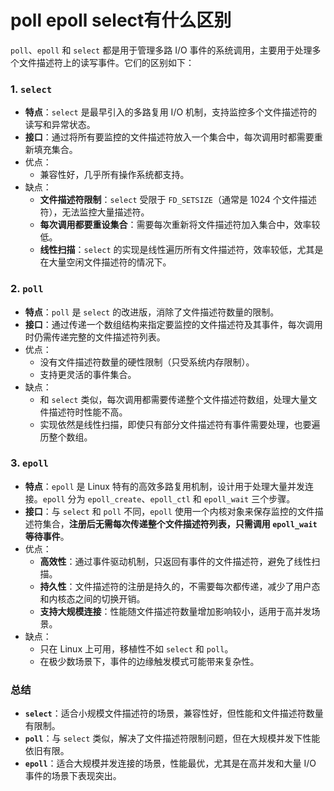 # poll epoll select有什么区别

`poll`、`epoll` 和 `select` 都是用于管理多路 I/O 事件的系统调用，主要用于处理多个文件描述符上的读写事件。它们的区别如下：

### 1. **`select`**

- **特点**：`select` 是最早引入的多路复用 I/O 机制，支持监控多个文件描述符的读写和异常状态。
- **接口**：通过将所有要监控的文件描述符放入一个集合中，每次调用时都需要重新填充集合。
- 优点：
  - 兼容性好，几乎所有操作系统都支持。
- 缺点：
  - **文件描述符限制**：`select` 受限于 `FD_SETSIZE`（通常是 1024 个文件描述符），无法监控大量描述符。
  - **每次调用都要重设集合**：需要每次重新将文件描述符加入集合中，效率较低。
  - **线性扫描**：`select` 的实现是线性遍历所有文件描述符，效率较低，尤其是在大量空闲文件描述符的情况下。

### 2. **`poll`**

- **特点**：`poll` 是 `select` 的改进版，消除了文件描述符数量的限制。
- **接口**：通过传递一个数组结构来指定要监控的文件描述符及其事件，每次调用时仍需传递完整的文件描述符列表。
- 优点：
  - 没有文件描述符数量的硬性限制（只受系统内存限制）。
  - 支持更灵活的事件集合。
- 缺点：
  - 和 `select` 类似，每次调用都需要传递整个文件描述符数组，处理大量文件描述符时性能不高。
  - 实现依然是线性扫描，即使只有部分文件描述符有事件需要处理，也要遍历整个数组。

### 3. **`epoll`**

- **特点**：`epoll` 是 Linux 特有的高效多路复用机制，设计用于处理大量并发连接。`epoll` 分为 `epoll_create`、`epoll_ctl` 和 `epoll_wait` 三个步骤。
- **接口**：与 `select` 和 `poll` 不同，`epoll` 使用一个内核对象来保存监控的文件描述符集合，**注册后无需每次传递整个文件描述符列表，只需调用 `epoll_wait` 等待事件**。
- 优点：
  - **高效性**：通过事件驱动机制，只返回有事件的文件描述符，避免了线性扫描。
  - **持久性**：文件描述符的注册是持久的，不需要每次都传递，减少了用户态和内核态之间的切换开销。
  - **支持大规模连接**：性能随文件描述符数量增加影响较小，适用于高并发场景。
- 缺点：
  - 只在 Linux 上可用，移植性不如 `select` 和 `poll`。
  - 在极少数场景下，事件的边缘触发模式可能带来复杂性。

### 总结

- **`select`**：适合小规模文件描述符的场景，兼容性好，但性能和文件描述符数量有限制。
- **`poll`**：与 `select` 类似，解决了文件描述符限制问题，但在大规模并发下性能依旧有限。
- **`epoll`**：适合大规模并发连接的场景，性能最优，尤其是在高并发和大量 I/O 事件的场景下表现突出。